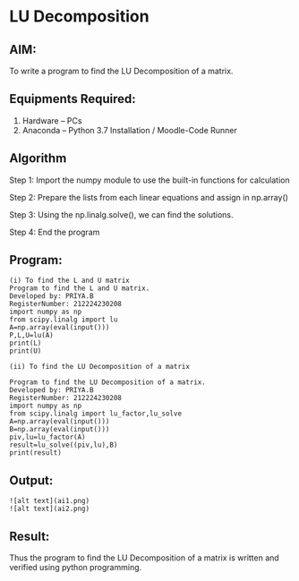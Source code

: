 # LU Decomposition 

## AIM:
To write a program to find the LU Decomposition of a matrix.

## Equipments Required:
1. Hardware – PCs
2. Anaconda – Python 3.7 Installation / Moodle-Code Runner

## Algorithm
Step 1:
Import the numpy module to use the built-in functions for calculation

Step 2:
Prepare the lists from each linear equations and assign in np.array()

Step 3:
Using the np.linalg.solve(), we can find the solutions.

Step 4:
End the program

## Program:
```
(i) To find the L and U matrix
Program to find the L and U matrix.
Developed by: PRIYA.B
RegisterNumber: 212224230208
import numpy as np
from scipy.linalg import lu
A=np.array(eval(input()))
P,L,U=lu(A)
print(L)
print(U)
```

```
(ii) To find the LU Decomposition of a matrix

Program to find the LU Decomposition of a matrix.
Developed by: PRIYA.B
RegisterNumber: 212224230208
import numpy as np
from scipy.linalg import lu_factor,lu_solve
A=np.array(eval(input()))
B=np.array(eval(input()))
piv,lu=lu_factor(A)
result=lu_solve((piv,lu),B)
print(result)
```
## Output:
```
![alt text](ai1.png)
![alt text](ai2.png)
```



## Result:
Thus the program to find the LU Decomposition of a matrix is written and verified using python programming.


